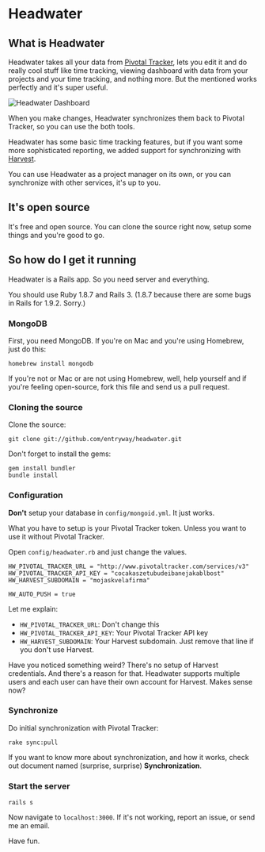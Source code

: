 # Headwater

## What is Headwater

Headwater takes all your data from [Pivotal Tracker](http://pivotaltracker.com), lets you edit it and do really cool stuff like time tracking, viewing dashboard with data from your projects and your time tracking, and nothing more. But the mentioned works perfectly and it's super useful.

![Headwater Dashboard](https://github.com/entryway/headwater/raw/master/doc/images/headwater_dashboard.png)

When you make changes, Headwater synchronizes them back to Pivotal Tracker, so you can use the both tools.

Headwater has some basic time tracking features, but if you want some more sophisticated reporting, we added support for synchronizing with [Harvest](http://harvestapp.com). 

You can use Headwater as a project manager on its own, or you can synchronize with other services, it's up to you.

## It's open source

It's free and open source. You can clone the source right now, setup some things and you're good to go.

## So how do I get it running

Headwater is a Rails app. So you need server and everything. 

You should use Ruby 1.8.7 and Rails 3. (1.8.7 because there are some bugs in Rails for 1.9.2. Sorry.)

### MongoDB

First, you need MongoDB. If you're on Mac and you're using Homebrew, just do this:

    homebrew install mongodb

If you're not or Mac or are not using Homebrew, well, help yourself and if you're feeling open-source, fork this file and send us a pull request.

### Cloning the source

Clone the source:

    git clone git://github.com/entryway/headwater.git

Don't forget to install the gems:

    gem install bundler
    bundle install

### Configuration

**Don't** setup your database in `config/mongoid.yml`. It just works.

What you have to setup is your Pivotal Tracker token. Unless you want to use it without Pivotal Tracker.

Open `config/headwater.rb` and just change the values.

    HW_PIVOTAL_TRACKER_URL = "http://www.pivotaltracker.com/services/v3"
    HW_PIVOTAL_TRACKER_API_KEY = "cocakaszetubudeibanejakablbost"
    HW_HARVEST_SUBDOMAIN = "mojaskvelafirma"

    HW_AUTO_PUSH = true

Let me explain:

  * `HW_PIVOTAL_TRACKER_URL`: Don't change this
  * `HW_PIVOTAL_TRACKER_API_KEY`: Your Pivotal Tracker API key
  * `HW_HARVEST_SUBDOMAIN`: Your Harvest subdomain. Just remove that line if you don't use Harvest.
  
Have you noticed something weird? There's no setup of Harvest credentials. And there's a reason for that. Headwater supports multiple users and each user can have their own account for Harvest. Makes sense now?

### Synchronize

Do initial synchronization with Pivotal Tracker:

    rake sync:pull
    
If you want to know more about synchronization, and how it works, check out document named (surprise, surprise) **Synchronization**. 

### Start the server

    rails s
    
Now navigate to `localhost:3000`. If it's not working, report an issue, or send me an email. 

Have fun.